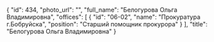 {
    "id": 434,
    "photo_url": "",
    "full_name": "Белогурова  Ольга Владимировна",
    "offices": [
        {
            "id": "06-02",
            "name": "Прокуратура г.Бобруйска",
            "position": "Старший помощник прокурора"
        }
    ],
    "title": "Белогурова  Ольга Владимировна"
}